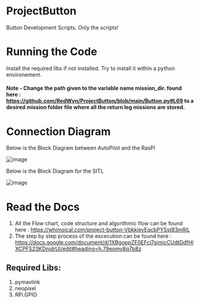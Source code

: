 # ProjectButton
Button Development Scripts.
Only the scripts! 

# Running the Code
Install the required libs if not installed. Try to install it within a python environement.

#### Note - Change the path given to the variable name mission_dir. found here : https://github.com/RedWvn/ProjectButton/blob/main/Button.py#L69 to a desired mission folder file where all the return leg missions are stored.

# Connection Diagram

Below is the Block Diagram between AutoPilot and the RasPI

![image](https://github.com/RedWvn/ProjectButton/assets/107253723/ec7ddc3a-661e-469b-9ea2-ec3722cbd144)

Below is the Block Diagram for the SITL 

![image](https://github.com/RedWvn/ProjectButton/assets/107253723/b6821cd3-af04-4aab-9c81-5e630d4030d9)


# Read the Docs 
1. All the Flow chart, code structure and algorithmic flow can be found here : https://whimsical.com/project-button-VbkkievEqcbPYSst83mRjL
2. The step by step process of the excecution can be found here : https://docs.google.com/document/d/1XBgoppZF0EFci7simicCUdtDdfHlXCPFS23KDnjdrUI/edit#heading=h.79eomy8q7b8z
 
## Required Libs:
1. pymavlink
2. neopixel 
3. RPi.GPIO
